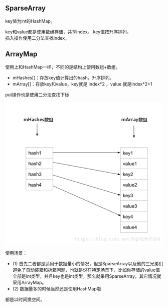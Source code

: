 ## SparseArray

key值为int的HashMap。  

key和value都是使用数组存储，共享index。
key值按升序排列。  
插入操作使用二分法查找index。

## ArrayMap
使用上和HashMap一样，不同的是结构上使用数组+数组。

- mHashes[]：存放key值计算出的hash，升序排列。
- mArray[]：存放key和value，key就是 index\*2 ，value 就是index\*2+1  

put操作也是使用二分法查找下标

![](./img/arraymap.png)

使用场景：

- (1) 首先二者都是适用于数据量小的情况，但是SparseArray以及他的三兄弟们避免了自动装箱和拆箱问题，也就是说在特定场景下，比如你存储的value值全部是int类型，并且key也是int类型，那么就采用SparseArray，其它情况就采用ArrayMap。
- (2) 数据量多的时候当然还是使用HashMap啦

都是以时间换空间。
